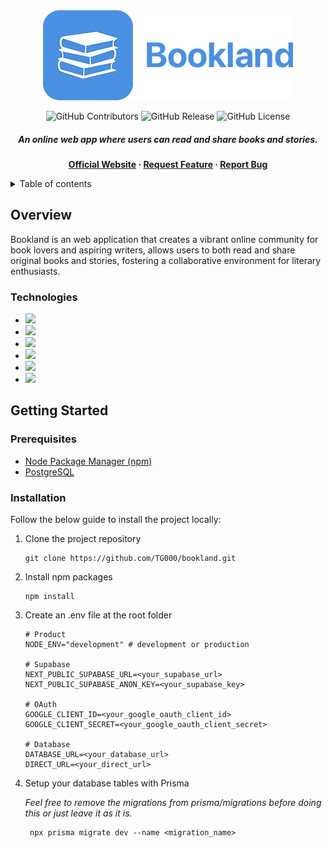 <div align="center">

</picture>
<img alt="Branding" src="./public/assets/images/logo.png">
<picture>

![GitHub Contributors][github_contributors]
![GitHub Release][github_release]
![GitHub License][github_license]

##### An online web app where users can read and share books and stories.

**[Official Website][website] &middot; [Request Feature][request_feature] &middot; [Report Bug][report_bug]**

</div>

<details>

<summary>Table of contents</summary>

[1. Overview](#overview) <br>
[2. Getting Started](#getting-started) <br>
&emsp;[&middot; Prerequisites](#prerequisites) <br>
&emsp;[&middot; Installation](#installation) <br>

</details>

## Overview

Bookland is an web application that creates a vibrant online community for book lovers and aspiring writers, allows users to both read and share original books and stories, fostering a collaborative environment for literary enthusiasts.

### Technologies

- [![][nextjs]][nextjs-url]
- [![][shadcn]][shadcn-url]
- [![][tailwindcss]][tailwindcss-url]
- [![][prisma]][prisma-url]
- [![][supabase]][supabase-url]
- [![][postgresql]][postgresql-url]

## Getting Started

### Prerequisites

- [Node Package Manager (npm)][npm-url]
- [PostgreSQL][postgresql-url]

### Installation

Follow the below guide to install the project locally:

1. Clone the project repository

   ```shell
   git clone https://github.com/TG000/bookland.git
   ```

2. Install npm packages

   ```shell
   npm install
   ```

3. Create an .env file at the root folder

   ```
   # Product
   NODE_ENV="development" # development or production

   # Supabase
   NEXT_PUBLIC_SUPABASE_URL=<your_supabase_url>
   NEXT_PUBLIC_SUPABASE_ANON_KEY=<your_supabase_key>

   # OAuth
   GOOGLE_CLIENT_ID=<your_google_oauth_client_id>
   GOOGLE_CLIENT_SECRET=<your_google_oauth_client_secret>

   # Database
   DATABASE_URL=<your_database_url>
   DIRECT_URL=<your_direct_url>
   ```

4. Setup your database tables with Prisma

   _Feel free to remove the migrations from prisma/migrations before doing this or just leave it as it is._

   ```shell
    npx prisma migrate dev --name <migration_name>
   ```

[github_contributors]: https://img.shields.io/github/contributors/TG000/bookland?color=green
[github_release]: https://img.shields.io/github/v/release/TG000/bookland?color=blue
[github_license]: https://img.shields.io/github/license/TG000/bookland?color=blue
[website]: http://localhost:3000/
[request_feature]: http://
[report_bug]: http://
[nextjs]: https://img.shields.io/badge/NextJS-black?style=for-the-badge&logo=nextdotjs
[nextjs-url]: https://nextjs.org/
[shadcn]: https://img.shields.io/badge/ShadCN-black?style=for-the-badge&logo=shadcn/ui
[shadcn-url]: https://ui.shadcn.com/
[tailwindcss]: https://img.shields.io/badge/TailwindCSS-161d2d?style=for-the-badge&logo=tailwindcss
[tailwindcss-url]: https://tailwindcss.com/
[prisma]: https://img.shields.io/badge/Prisma-1a202c?style=for-the-badge&logo=prisma
[prisma-url]: https://www.prisma.io/
[supabase]: https://img.shields.io/badge/Supabase-1c1c1c?style=for-the-badge&logo=supabase
[supabase-url]: https://supabase.com/
[postgresql]: https://img.shields.io/badge/PostgreSQL-3c366b?style=for-the-badge&logo=postgresql
[postgresql-url]: https://www.postgresql.org/
[npm-url]: https://www.npmjs.com/
